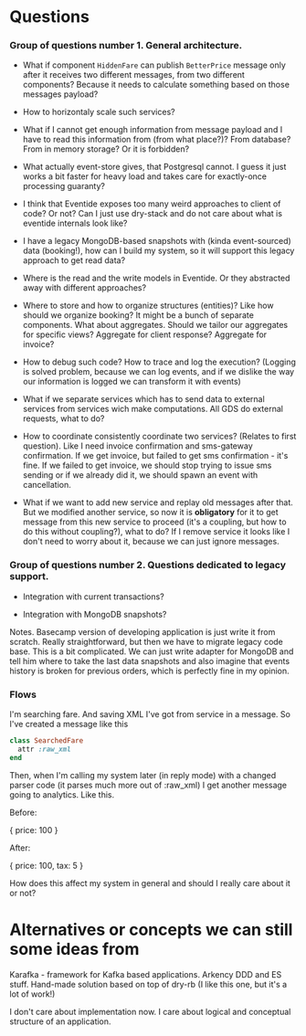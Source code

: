 # Questions

### Group of questions number 1. General architecture.

- What if component `HiddenFare` can publish `BetterPrice` message only after it receives two different messages, from two different components? Because it needs to calculate something based on those messages payload?

- How to horizontaly scale such services?

- What if I cannot get enough information from message payload and I have to read this information from (from what place?)? From database? From in memory storage? Or it is forbidden?

- What actually event-store gives, that Postgresql cannot. I guess it just works a bit faster for heavy load and takes care for exactly-once processing guaranty?

- I think that Eventide exposes too many weird approaches to client of code? Or not? Can I just use dry-stack and do not care about what is eventide internals look like?

- I have a legacy MongoDB-based snapshots with (kinda event-sourced) data (booking!), how can I build my system, so it will support this legacy approach to get read data?

- Where is the read and the write models in Eventide. Or they abstracted away with different approaches?

- Where to store and how to organize structures (entities)? Like how should we organize booking?
It might be a bunch of separate components. What about aggregates. Should we tailor our aggregates
for specific views? Aggregate for client response? Aggregate for invoice?

- How to debug such code? How to trace and log the execution? (Logging is solved problem, because we can log events, and if we dislike the way our information is logged we can transform it with events)

- What if we separate services which has to send data to external services from services wich make computations. All GDS do external requests, what to do?

- How to coordinate consistently coordinate two services? (Relates to first question). Like I need invoice confirmation and sms-gateway confirmation. If we get invoice, but failed to get sms confirmation - it's fine. If we failed to get invoice, we should stop trying to issue sms sending or if we already did it, we should spawn an event with cancellation.

- What if we want to add new service and replay old messages after that. But we modified another service, so now it is __obligatory__ for it to get message from this new service to proceed (it's a coupling, but how to do this without coupling?), what to do? If I remove service it looks like I don't need to worry about it, because we can just ignore messages.


### Group of questions number 2. Questions dedicated to legacy support.

- Integration with current transactions?

- Integration with MongoDB snapshots?


Notes. Basecamp version of developing application is just write it from scratch. Really straightforward, but then we have to migrate legacy code base. This is a bit complicated. We can just write adapter for MongoDB and tell him where to take the last data snapshots and also imagine that events history is broken for previous orders, which is perfectly fine in my opinion. 



### Flows

I'm searching fare. And saving XML I've got from service in a message. So I've created a message like this

```ruby
class SearchedFare
  attr :raw_xml
end
```

Then, when I'm calling my system later (in reply mode) with a changed parser code (it parses much more out of :raw_xml)
I get another message going to analytics. Like this.

Before:

{ price: 100 }

After:

{ price: 100, tax: 5 }

How does this affect my system in general and should I really care about it or not?


# Alternatives or concepts we can still some ideas from

Karafka - framework for Kafka based applications.
Arkency DDD and ES stuff.
Hand-made solution based on top of dry-rb (I like this one, but it's a lot of work!)

I don't care about implementation now. I care about logical and conceptual structure of an application.
